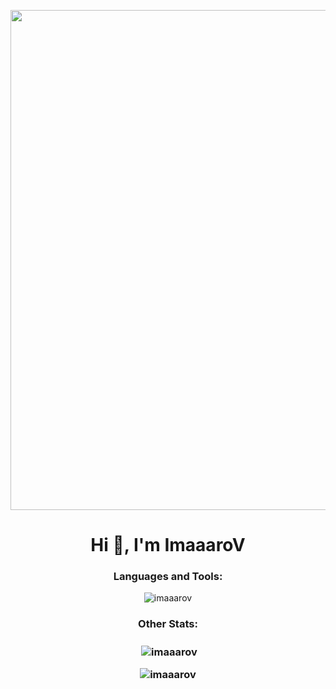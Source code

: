 <p align="center"><img align="center" width="800px" src="https://imaaarov.ir/public/images/BitesizedWeeklyAffenpinscher-mobile(1).gif"></p>
<h1 align="center">Hi 👋, I'm ImaaaroV</h1>

<h3 align="center">Languages and Tools:</h3>

<p align="center"><img align="center" src="https://github-readme-stats.vercel.app/api/top-langs?username=imaaarov&show_icons=true&locale=en&layout=compact&theme=transparent" alt="imaaarov" /></p>
<h3 align="center"> Other Stats: <h3>
<p align="center">&nbsp;<img align="center" src="https://github-readme-stats.vercel.app/api?username=imaaarov&show_icons=true&locale=en&theme=transparent" alt="imaaarov" /></p>

<p align="center"><img align="center" src="https://streak-stats.demolab.com?user=imaaarov&theme=dark&border_radius=11.6&background=DD272700" alt="imaaarov" /></p>
